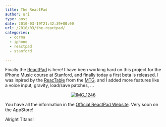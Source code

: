 ```yaml
---
title: The ReactPad
author: uri
type: post
date: 2010-03-19T21:42:39+00:00
url: /2010/03/the-reactpad/
categories:
  - ccrma
  - iphone
  - reactpad
  - stanford

---
```

Finally the [ReactPad][1] is here! I have been working hard on this project for the iPhone Music course at Stanford, and finally today a first beta is released. I was inpired by the [ReacTable][2] from the [MTG][3], and I added more features like a voice input, gravity, load/save patches, &#8230;

<p style="text-align: center;">
  <a class="flickr-image aligncenter" title="IMG_1246" href="https://ccrma.stanford.edu/~urinieto/256b/ReactPad/"><img src="http://farm3.static.flickr.com/2740/4445770625_71d3f8e131.jpg" alt="IMG_1246" /></a>
</p>

You have all the information in the [Official ReactPad Website][1]. Very soon on the AppStore!

Alright Titans!

 [1]: https://ccrma.stanford.edu/~urinieto/256b/ReactPad/
 [2]: http://www.reactable.com
 [3]: http://mtg.upf.edu/